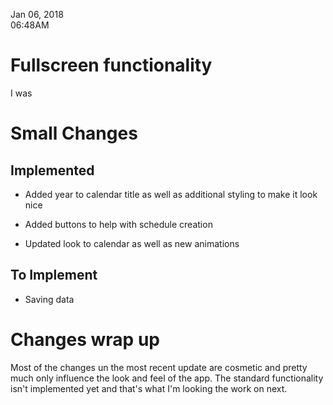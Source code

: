 Jan 06, 2018<br>
06:48AM

# Fullscreen functionality

I was 

# Small Changes

## Implemented

* Added year to calendar title as well as additional styling to make it look nice

* Added buttons to help with schedule creation

* Updated look to calendar as well as new animations

## To Implement

* Saving data

# Changes wrap up

Most of the changes un the most recent update are cosmetic and pretty much only influence the look and feel of the app. The standard functionality isn't implemented yet and that's what I'm looking the work on next.

